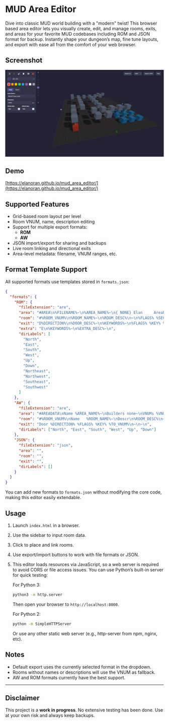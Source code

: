 # MUD Area Editor

Dive into classic MUD world building with a "modern" twist! This browser based area editor lets you visually create, edit, and manage rooms, exits, and areas for your favorite MUD codebases including ROM and JSON format for backup. Instantly shape your dungeon’s map, fine tune layouts, and export with ease all from the comfort of your web browser.

## Screenshot

![Screenshot of the MUD Area Editor](Screenshot.png)

## Demo
[https://elanoran.github.io/mud_area_editor/](https://elanoran.github.io/mud_area_editor/)

## Supported Features

- Grid-based room layout per level
- Room VNUM, name, description editing
- Support for multiple export formats:
  - **ROM**
  - **AW**
- JSON import/export for sharing and backups
- Live room linking and directional exits
- Area-level metadata: filename, VNUM ranges, etc.

## Format Template Support

All supported formats use templates stored in `formats.json`:

```json
{
  "formats": {
    "ROM": {
      "fileExtension": "are",
      "area": "#AREA\n%FILENAME%~\n%AREA_NAME%~\n{ NONE} Elan     AreaEditor~\n%VNUM_MIN% %VNUM_MAX%\n\n#MOBILES\n#0\n\n#OBJECTS\n#0\n\n#ROOMS\n%ROOMS%#0\n\n#RESETS\nS\n\n#SHOPS\n0\n\n#SPECIALS\nS\n\n#$\n",
      "room": "#%ROOM_VNUM%\n%ROOM_NAME%~\n%ROOM_DESC%\n~\n%FLAGS% %SECTOR% %UNKNOWN%\n%EXITS%%EXTRAS%S\n",
      "exit": "D%DIRECTION%\n%DOOR_DESC%~\n%KEYWORDS%~\n%FLAGS% %KEY% %TO_VNUM%\n",
      "extra": "E\n%KEYWORDS%~\n%EXTRA_DESC%~\n",
      "dirLabels": [
        "North",
        "East",
        "South",
        "West",
        "Up",
        "Down",
        "Northeast",
        "Northwest",
        "Southeast",
        "Southwest"
      ]
    },
    "AW": {
      "fileExtension": "are",
      "area": "#AREADATA\nName %AREA_NAME%~\nBuilders none~\nVNUMs %VNUM_MIN% %VNUM_MAX%\nCredits { NONE} Elan     AreaEditor~\nSecurity 9\nFlags 0\nEnd\n\n#MOBDATA\n#0\n\n#OBJDATA\n#0\n\n#ROOMDATA\n%ROOMS%#0\n\n#RESETS\nS\n\n#MOBPROGS\n#0\n\n#OBJPROGS\n#0\n\n#ROOMPROGS\n#0\n\n#$\n",
      "room": "#%ROOM_VNUM%\nName   %ROOM_NAME%~\nDescr\n%ROOM_DESC%\n~\nFlags  %FLAGS% %EXTRA_FLAGS%\nSect   %SECTOR%\n%EXITS%End\n",
      "exit": "Door %DIRECTION% %FLAGS% %KEY% %TO_VNUM%\n~\n~\n",
      "dirLabels": ["North", "East", "South", "West", "Up", "Down"]
    },
    "JSON": {
      "fileExtension": "json",
      "area": "",
      "room": "",
      "exit": "",
      "dirLabels": []
    }
  }
}
```

You can add new formats to `formats.json` without modifying the core code, making this editor easily extendable.

## Usage

1. Launch `index.html` in a browser.
2. Use the sidebar to input room data.
3. Click to place and link rooms.
4. Use export/import buttons to work with file formats or JSON.
5. This editor loads resources via JavaScript, so a web server is required to avoid CORS or file access issues. You can use Python’s built-in server for quick testing:

   For Python 3:
   ```bash
   python3 -m http.server
   ```

   Then open your browser to `http://localhost:8000`.

   For Python 2:
   ```bash
   python -m SimpleHTTPServer
   ```

   Or use any other static web server (e.g., http-server from npm, nginx, etc).

## Notes

- Default export uses the currently selected format in the dropdown.
- Rooms without names or descriptions will use the VNUM as fallback.
- AW and ROM formats currently have the best support.

---

## Disclaimer

This project is a **work in progress**. No extensive testing has been done. Use at your own risk and always keep backups.